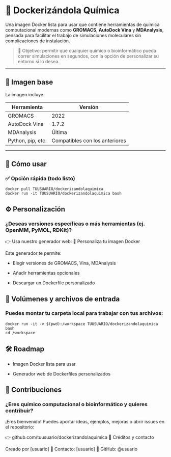 # 🧪 Dockerizándola Química

Una imagen Docker lista para usar que contiene herramientas de química computacional modernas como **GROMACS**, **AutoDock Vina** y **MDAnalysis**, pensada para facilitar el trabajo de simulaciones moleculares sin complicaciones de instalación.

> 🎯 Objetivo: permitir que cualquier químico o bioinformático pueda correr simulaciones en segundos, con la opción de personalizar su entorno si lo desea.

---

## 🚀 Imagen base

La imagen incluye:

| Herramienta         | Versión    |
|---------------------|------------|
| GROMACS             | 2022       |
| AutoDock Vina       | 1.7.2      |
| MDAnalysis          | Última     |
| Python, pip, etc.   | Compatibles con los anteriores |

---

## 🐳 Cómo usar

### ✅ Opción rápida (todo listo)

```
docker pull TUUSUARIO/dockerizandolaquimica
docker run -it TUUSUARIO/dockerizandolaquimica bash
```

## ⚙️ Personalización

### ¿Deseas versiones específicas o más herramientas (ej. OpenMM, PyMOL, RDKit)?

👉 Usa nuestro generador web:
🔧 Personaliza tu imagen Docker

Este generador te permite:

- Elegir versiones de GROMACS, Vina, MDAnalysis

- Añadir herramientas opcionales

- Descargar un Dockerfile personalizado

## 📂 Volúmenes y archivos de entrada

### Puedes montar tu carpeta local para trabajar con tus archivos:

```
docker run -it -v $(pwd):/workspace TUUSUARIO/dockerizandolaquimica bash
cd /workspace
```

## 🛠 Roadmap

- Imagen Docker lista para usar

- Generador web de Dockerfiles personalizados

## 🤝 Contribuciones

### ¿Eres químico computacional o bioinformático y quieres contribuir?

¡Eres bienvenido!
Puedes aportar ideas, ejemplos, mejoras o abrir issues en el repositorio:

👉 github.com/tuusuario/dockerizandolaquimica
📢 Créditos y contacto

Creado por [usuario]
💌 Contacto: [usuario]
🐙 GitHub: @usuario


